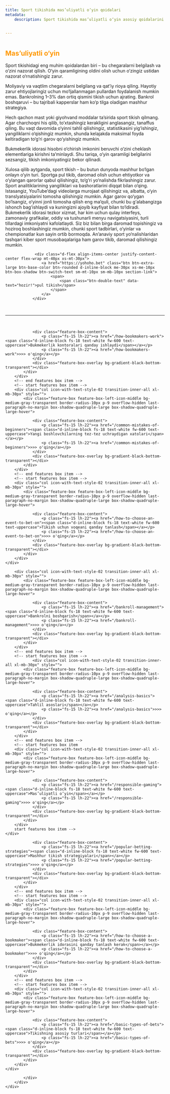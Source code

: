 ```yaml
---
title: Sport tikishida mas’uliyatli o‘yin qoidalari
metadata:
    description: Sport tikishida mas’uliyatli o‘yin asosiy qoidalarini o‘rganing: moliyaviy va vaqt chegaralarini belgilash, o‘zini nazorat qilish va bankrol boshqaruvi.


---
```

 

<section class="cover-background" style="background-image: url('{{ media['user://themes/quark/jpg/bg-3-3.jpg'].url()|raw }}');">	
    <div class="position-absolute left-minus-70px mt-2 d-none d-xl-inline-block" >
         <img src="{{ url('theme://png/b5429c646decbd0a2f8e5bb921b534dd90ed3b9d-ball1.png') }}" alt="" > 		 
    </div>         
    <div class="position-absolute mt-10 right-80px xxl-right-0px d-none d-xl-inline-block" >
         <img src="{{ url('theme://png/b09f93f770755bc93454aba4badbc3679015a229-ball2.png') }}" alt="" > 		 
    </div>
    <div class="container position-relative">
        <div class="row pt-12 mb-14 xxl-pt-10 xl-pt-6 xxl-mb-10 sm-pt-70px xs-mb-35px">
            <div class="col text-center" >
                <div class="fs-80 lg-fs-70 md-fs-60 fw-800 ls-minus-2px mb-25px"> <div class="highlight-separator z-index-1" > <h1 class="fw-800 mb-10px" style="color: #ff9800;"><strong>Mas’uliyatli o‘yin</strong></h1> </div></div>
  
<p>Sport tikishidagi eng muhim qoidalardan biri – bu chegaralarni belgilash va o‘zini nazorat qilish. O‘yin qaramligining oldini olish uchun o‘zingiz ustidan nazorat o‘rnatishingiz zarur.</p>
      <p>Moliyaviy va vaqtlim chegaralarni belgilang va qat’iy rioya qiling. Hayotiy zarur ehtiyojlaringiz uchun mo‘ljallanmagan pullardan foydalanish mumkin emas. Bankrolning 1–3% dan ortiq qismini tikish uchun ajrating. Bankrol boshqaruvi – bu tajribali kapperslar ham ko‘p tilga oladigan mashhur strategiya.</p>
      <p>Hech qachon mast yoki giyohvand moddalar ta’sirida sport tikish qilmang. Agar charchoqni his qilib, to‘xtashingiz kerakligini anglasangiz, tanaffus qiling. Bu vaqt davomida o‘yinni tahlil qilishingiz, statistikasini yig‘ishingiz, yangiliklarni o‘qishingiz mumkin, shunda kelajakda maksimal foyda keltiradigan to‘g‘ri garov qo‘yishingiz mumkin.</p>
      <p>Bukmekerlik idorasi hisobni o‘chirish imkonini beruvchi o‘zini cheklash elementlariga kirishni ta’minlaydi. Shu tariqa, o‘yin qaramligi belgilarini sezsangiz, tikish imkoniyatingiz bekor qilinadi.</p>
      <p>Xulosa qilib aytganda, sport tikish – bu butun dunyoda mashhur bo‘lgan onlayn o‘yin turi. Sportga pul tikib, daromad olish uchun ehtiyotkor va o‘ylangan qarorlar qabul qilishingiz, to‘g‘ri yo‘nalishda fikrlashingiz zarur. Sport analitiklarining yangiliklari va bashoratlarini diqqat bilan o‘qing. Istasangiz, YouTube’dagi videolarga murojaat qilishingiz va, albatta, o‘yin translyatsiyalarini tomosha qilishingiz mumkin. Agar garov qo‘ygan bo‘lsangiz, o‘yinni jonli tomosha qilish eng ma’quli, chunki bu g‘alabangizga ishonch bag‘ishlaydi va kuningizni ajoyib kayfiyat bilan to‘ldiradi. Bukmekerlik idorasi tezkor xizmat, har kim uchun qulay interfeys, zamonaviy grafikalar, oddiy va tushunarli menyu navigatsiyasini, turli tillardagi imkoniyatni kafolatlaydi. Siz biz bilan birga daromad topishingiz va hoziroq boshlashingiz mumkin, chunki sport tadbirlari, o‘yinlar va chempionatlar kun sayin ortib bormoqda. An’anaviy sport yo‘nalishlaridan tashqari kiber sport musobaqalariga ham garov tikib, daromad qilishingiz mumkin.</p>


                 <div class="d-flex align-items-center justify-content-center flex-wrap mt-40px xs-mt-30px">
                    <a href="https://yohoho.bet" class="btn btn-extra-large btn-base-color btn-rounded d-inline-block me-30px xs-me-10px btn-box-shadow btn-switch-text sm-mt-10px sm-mb-10px section-link">
                        <span>
                            <span class="btn-double-text" data-text="hozir!">pul tikish</span>
                        </span>
                    </a>
                </div>				
<br/>
<hr>
<br/>			
<div class="container-fluid ps-9 pe-9 xxl-ps-2 xxl-pe-2 sm-ps-15px sm-pe-15px mb-2">
    <div class="row row-cols-1 row-cols-md-2 row-cols-xxl-4 justify-content-center appear anime-child  ">
        <!-- start features box item -->
        <div class="col icon-with-text-style-02 transition-inner-all xl-mb-30px" style="">
            <div class="feature-box feature-box-left-icon-middle bg-medium-gray-transparent border-radius-10px p-9 overflow-hidden last-paragraph-no-margin box-shadow-quadruple-large box-shadow-quadruple-large-hover">
                
                <div class="feature-box-content">
                    <p class="fs-15 lh-22"><a href="/how-bookmakers-work"><span class="d-inline-block fs-18 text-white fw-600 text-uppercase">Bukmekerlik kontoralari qanday ishlaydi</span></a></p>
					<p class="fs-15 lh-22"><a href="/how-bookmakers-work">>>> o'qing</a></p>
                </div>
                <div class="feature-box-overlay bg-gradient-black-bottom-transparent"></div>
            </div>  
        </div>
        <!-- end features box item -->                    
        <!-- start features box item -->
        <div class="col icon-with-text-style-02 transition-inner-all xl-mb-30px" style="">
            <div class="feature-box feature-box-left-icon-middle bg-medium-gray-transparent border-radius-10px p-9 overflow-hidden last-paragraph-no-margin box-shadow-quadruple-large box-shadow-quadruple-large-hover">
                 
                <div class="feature-box-content">
                    <p class="fs-15 lh-22"><a href="/common-mistakes-of-beginners"><span class="d-inline-block fs-18 text-white fw-600 text-uppercase">Yangi boshlovchilarning tez-tez uchraydigan xatolari</span></a></p> 
					<p class="fs-15 lh-22"><a href="/common-mistakes-of-beginners">>>> o'qing</a></p>
                </div>
                <div class="feature-box-overlay bg-gradient-black-bottom-transparent"></div>
            </div>  
        </div>
        <!-- end features box item -->        
        <!-- start features box item -->
        <div class="col icon-with-text-style-02 transition-inner-all xl-mb-30px" style="">
            <div class="feature-box feature-box-left-icon-middle bg-medium-gray-transparent border-radius-10px p-9 overflow-hidden last-paragraph-no-margin box-shadow-quadruple-large box-shadow-quadruple-large-hover">
                 
                <div class="feature-box-content">
                    <p class="fs-15 lh-22"><a href="/how-to-choose-an-event-to-bet-on"><span class="d-inline-block fs-18 text-white fw-600 text-uppercase">Tikish uchun voqeani qanday tanlash</span></a></p>
					<p class="fs-15 lh-22"><a href="/how-to-choose-an-event-to-bet-on">>>> o'qing</a></p>
                </div>
                <div class="feature-box-overlay bg-gradient-black-bottom-transparent"></div>
            </div>  
        </div>
    </div>
</div>
<div class="container-fluid ps-9 pe-9 xxl-ps-2 xxl-pe-2 sm-ps-15px sm-pe-15px mb-2">
    <div class="row row-cols-1 row-cols-md-2 row-cols-xxl-4 justify-content-center appear anime-child  ">
        <!-- start features box item -->

        <div class="col icon-with-text-style-02 transition-inner-all xl-mb-30px" style="">
            <div class="feature-box feature-box-left-icon-middle bg-medium-gray-transparent border-radius-10px p-9 overflow-hidden last-paragraph-no-margin box-shadow-quadruple-large box-shadow-quadruple-large-hover">
                 
                <div class="feature-box-content">
                    <p class="fs-15 lh-22"><a href="/bankroll-management"><span class="d-inline-block fs-18 text-white fw-600 text-uppercase">Bankrolni boshqarish</span></a></p> 
					<p class="fs-15 lh-22"><a href="/bankroll-management">>>> o'qing</a></p>
                </div>
                <div class="feature-box-overlay bg-gradient-black-bottom-transparent"></div>
            </div>  
        </div>
        <!-- end features box item -->        
        <!-- start features box item -->
		        <div class="col icon-with-text-style-02 transition-inner-all xl-mb-30px" style="">
            <div class="feature-box feature-box-left-icon-middle bg-medium-gray-transparent border-radius-10px p-9 overflow-hidden last-paragraph-no-margin box-shadow-quadruple-large box-shadow-quadruple-large-hover">
                
                <div class="feature-box-content">
                    <p class="fs-15 lh-22"><a href="/analysis-basics"><span class="d-inline-block fs-18 text-white fw-600 text-uppercase">Tahlil asoslari</span></a></p>
					<p class="fs-15 lh-22"><a href="/analysis-basics">>>> o'qing</a></p>
                </div>
                <div class="feature-box-overlay bg-gradient-black-bottom-transparent"></div>
            </div>  
        </div>
        <!-- end features box item -->                    
        <!-- start features box item
        <div class="col icon-with-text-style-02 transition-inner-all xl-mb-30px" style="">
            <div class="feature-box feature-box-left-icon-middle bg-medium-gray-transparent border-radius-10px p-9 overflow-hidden last-paragraph-no-margin box-shadow-quadruple-large box-shadow-quadruple-large-hover">
                 
                <div class="feature-box-content">
                    <p class="fs-15 lh-22"><a href="/responsible-gaming"><span class="d-inline-block fs-18 text-white fw-600 text-uppercase">Mas’uliyatli o‘yin</span></a></p>
					<p class="fs-15 lh-22"><a href="/responsible-gaming">>>> o'qing</a></p>
                </div>
                <div class="feature-box-overlay bg-gradient-black-bottom-transparent"></div>
            </div>  
        </div>
		start features box item -->
    </div>
</div>
<div class="container-fluid ps-9 pe-9 xxl-ps-2 xxl-pe-2 sm-ps-15px sm-pe-15px mb-2">
    <div class="row row-cols-1 row-cols-md-2 row-cols-xxl-4 justify-content-center appear anime-child  ">
        <!-- start features box item -->
        <div class="col icon-with-text-style-02 transition-inner-all xl-mb-30px" style="">
            <div class="feature-box feature-box-left-icon-middle bg-medium-gray-transparent border-radius-10px p-9 overflow-hidden last-paragraph-no-margin box-shadow-quadruple-large box-shadow-quadruple-large-hover">
                
                <div class="feature-box-content">
                    <p class="fs-15 lh-22"><a href="/popular-betting-strategies"><span class="d-inline-block fs-18 text-white fw-600 text-uppercase">Mashhur tikish strategiyalari</span></a></p>
					<p class="fs-15 lh-22"><a href="/popular-betting-strategies">>>> o'qing</a></p>
                </div>
                <div class="feature-box-overlay bg-gradient-black-bottom-transparent"></div>
            </div>  
        </div>
        <!-- end features box item -->                    
        <!-- start features box item -->
        <div class="col icon-with-text-style-02 transition-inner-all xl-mb-30px" style="">
            <div class="feature-box feature-box-left-icon-middle bg-medium-gray-transparent border-radius-10px p-9 overflow-hidden last-paragraph-no-margin box-shadow-quadruple-large box-shadow-quadruple-large-hover">
                 
                <div class="feature-box-content">
                    <p class="fs-15 lh-22"><a href="/how-to-choose-a-bookmaker"><span class="d-inline-block fs-18 text-white fw-600 text-uppercase">Bukmekerlik idorasini qanday tanlash kerak</span></a></p> 
					<p class="fs-15 lh-22"><a href="/how-to-choose-a-bookmaker">>>> o'qing</a></p>
                </div>
                <div class="feature-box-overlay bg-gradient-black-bottom-transparent"></div>
            </div>  
        </div>
        <!-- end features box item -->        
        <!-- start features box item -->
        <div class="col icon-with-text-style-02 transition-inner-all xl-mb-30px" style="">
            <div class="feature-box feature-box-left-icon-middle bg-medium-gray-transparent border-radius-10px p-9 overflow-hidden last-paragraph-no-margin box-shadow-quadruple-large box-shadow-quadruple-large-hover">
                 
                <div class="feature-box-content">
                    <p class="fs-15 lh-22"><a href="/basic-types-of-bets"><span class="d-inline-block fs-18 text-white fw-600 text-uppercase">Tikishning asosiy turlari</span></a></p>
					<p class="fs-15 lh-22"><a href="/basic-types-of-bets">>>> o'qing</a></p>
                </div>
                <div class="feature-box-overlay bg-gradient-black-bottom-transparent"></div>
            </div>  
        </div>
    </div>
</div>
				 
            </div> 
        </div>
    </div>
</div>
</section>


